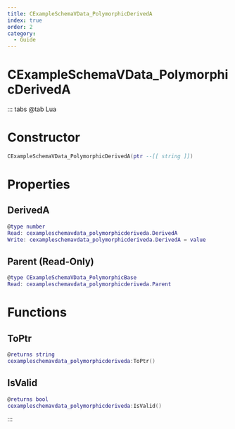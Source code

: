 ```yaml
---
title: CExampleSchemaVData_PolymorphicDerivedA
index: true
order: 2
category:
  - Guide
---
```


# CExampleSchemaVData_PolymorphicDerivedA

::: tabs
@tab Lua
# Constructor
```lua
CExampleSchemaVData_PolymorphicDerivedA(ptr --[[ string ]])
```
# Properties
## DerivedA 
```lua
@type number
Read: cexampleschemavdata_polymorphicderiveda.DerivedA
Write: cexampleschemavdata_polymorphicderiveda.DerivedA = value
```
## Parent (Read-Only)
```lua
@type CExampleSchemaVData_PolymorphicBase
Read: cexampleschemavdata_polymorphicderiveda.Parent
```
# Functions
## ToPtr
```lua
@returns string
cexampleschemavdata_polymorphicderiveda:ToPtr()
```
## IsValid
```lua
@returns bool
cexampleschemavdata_polymorphicderiveda:IsValid()
```

:::